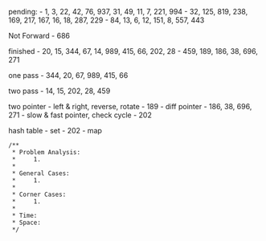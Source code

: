 pending:
    - 1, 3, 22, 42, 76, 937, 31, 49, 11, 7, 221, 994
    - 32, 125, 819, 238, 169, 217, 167, 16, 18, 287, 229
    - 84, 13, 6, 12, 151, 8, 557, 443

Not Forward
    - 686

finished
    - 20, 15, 344, 67, 14, 989, 415, 66, 202, 28
    - 459, 189, 186, 38, 696, 271

one pass
    - 344, 20, 67, 989, 415, 66

two pass
    - 14, 15, 202, 28, 459

two pointer
    - left & right, reverse, rotate
        - 189
    - diff pointer
        - 186, 38, 696, 271
    - slow & fast pointer, check cycle
        - 202

hash table
    - set
        - 202
    - map

    /**
     * Problem Analysis:
     *     1.
     *
     * General Cases:
     *     1.
     *
     * Corner Cases:
     *     1.
     *
     * Time:
     * Space:
     */

